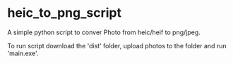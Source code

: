# heic_to_png_script
A simple python script to conver Photo from heic/heif to png/jpeg.

To run script download the 'dist' folder, upload photos to the folder and run 'main.exe'.
